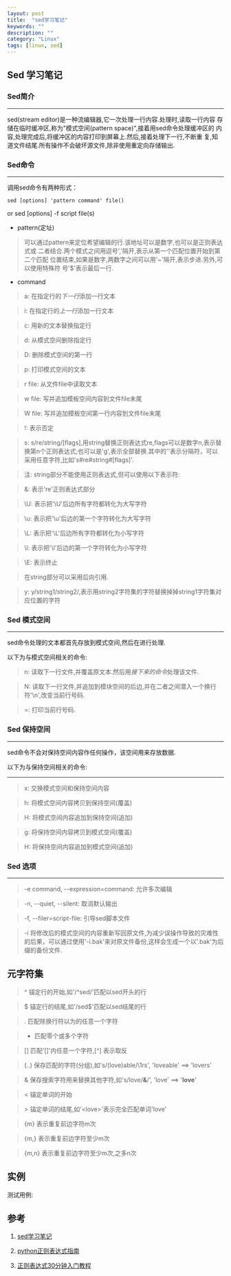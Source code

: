 ```yaml
---
layout: post
title:  "sed学习笔记"
keywords: ""
description: ""
category: "Linux" 
tags: [linux, sed]
---
```


## Sed 学习笔记

### Sed简介
---
sed(stream editor)是一种流编辑器,它一次处理一行内容.处理时,读取一行内容
存储在临时缓冲区,称为"模式空间(pattern space)",接着用sed命令处理缓冲区的
内容,处理完成后,将缓冲区的内容打印到屏幕上.然后,接着处理下一行,不断重
复,知道文件结尾.所有操作不会破坏源文件,除非使用重定向存储输出.

<!-- more -->

### Sed命令
---
调用sed命令有两种形式：
	
	sed [options] 'pattern command' file()
or
	sed [options] -f script file(s)

*  pattern(定址)

> 可以通过pattern来定位希望编辑的行.该地址可以是数字,也可以是正则表达式或
二者结合.两个模式之间用逗号','隔开,表示从第一个匹配位置开始到第二个匹配
位置结束,如果是数字,两数字之间可以用'~'隔开,表示步进.另外,可以使用特殊符
号'$'表示最后一行.

* command

> a: 在指定行的*下一行*添加一行文本

> i: 在指定行的*上一行*添加一行文本

> c: 用新的文本替换指定行

> d: 从模式空间删除指定行

> D: 删除模式空间的第一行

> p: 打印模式空间的文本

> r file: 从文件file中读取文本

> w file: 写并追加模板空间内容到文件file末尾

> W file: 写并追加模板空间第一行内容到文件file末尾

> !: 表示否定

> s: s/re/string/[flags],用string替换正则表达式re,flags可以是数字n,表示替换第n个正则表达式;也可以是'g',表示全部替换.其中的'\'表示分隔符，可以采用任意字符,比如's#re#string#[flags]'.

> 注: string部分不能使用正则表达式,但可以使用以下表示符:

> \&: 表示're'正则表达式部分

> \U: 表示把'\U'后边所有字符都转化为大写字符

> \u: 表示把'\u'后边的第一个字符转化为大写字符

> \L: 表示把'\L'后边所有字符都转化为小写字符

> \l: 表示把'\l'后边的第一个字符转化为小写字符

> \E: 表示终止

> 在string部分可以采用后向引用.

> y: y/string1/string2/,表示用string2字符集的字符替换掉掉string1字符集对应位置的字符

### Sed 模式空间
---

sed命令处理的文本都首先存放到模式空间,然后在进行处理.

以下为与模式空间相关的命令:

> n: 读取下一行文件,并覆盖原文本.然后用*接下来的命令*处理该文件.

> N: 读取下一行文件,并追加到模块空间的后边,并在二者之间潜入一个换行符'\n',改变当前行号码.

> =: 打印当前行号码.

### Sed 保持空间
---

sed命令不会对保持空间内容作任何操作，该空间用来存放数据.

以下为与保持空间相关的命令:

---

> x: 交换模式空间和保持空间内容

> h: 将模式空间内容拷贝到保持空间(覆盖)

> H: 将模式空间内容追加到保持空间(追加) 

> g: 将保持空间内容拷贝到模式空间(覆盖)

> H: 将保持空间内容追加到模式空间(追加)

### Sed 选项
---

> -e command, --expression=command: 允许多次编辑

> -n, --quiet, --silent: 取消默认输出

> -f, --filer=script-file: 引导sed脚本文件

> -i 将修改后的模式空间的内容重新写回原文件,为减少误操作导致的灾难性的后果，可以通过使用'-i.bak'来对原文件备份,这样会生成一个以'.bak'为后缀的备份文件.

## 元字符集

> ^ 锚定行的开始,如'/^sed/'匹配以sed开头的行

> $ 锚定行的结尾,如'/sed$'匹配以sed结尾的行

> . 匹配除换行符以为的任意一个字符

> * 匹配零个或多个字符

> [] 匹配'[]'内任意一个字符,[^] 表示取反

> \(..\) 保存匹配的字符(分组),如's/\(love\)able/\1rs', 'loveable' ==> 'lovers'

> & 保存搜索字符用来替换其他字符,如's/love/**&**/', 'love' ==> '**love**'

> \< 锚定单词的开始

> \> 锚定单词的结尾,如'\<love\>'表示完全匹配单词'love'

> \{m\} 表示重复前边字符m次

> \{m,\} 表示重复前边字符至少m次

> \{m,n\} 表示重复前边字符至少m次,之多n次


## 实例

测试用例:















## 参考

1. [sed学习笔记][1]

2. [python正则表达式指南][2]

3. [正则表达式30分钟入门教程][3]

[1]: http://man.lupaworld.com/content/manage/ringkee/sed.htm

[2]: http://www.cnblogs.com/huxi/archive/2010/07/04/1771073.html

[3]: http://deerchao.net/tutorials/regex/regex.htm
